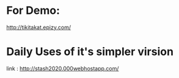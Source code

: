 # For Demo:
http://tikitakat.epizy.com/

# Daily Uses of it's simpler virsion
link : http://stash2020.000webhostapp.com/
